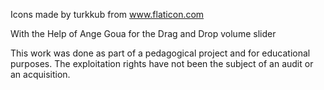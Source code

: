 Icons made by turkkub from www.flaticon.com


With the Help of Ange Goua for the Drag and Drop volume slider



This work was done as part of a pedagogical project and for educational purposes. The exploitation rights have not been the subject of an audit or an acquisition.